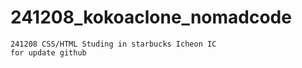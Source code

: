 # 241208_kokoaclone_nomadcode
    241208 CSS/HTML Studing in starbucks Icheon IC
    for update github